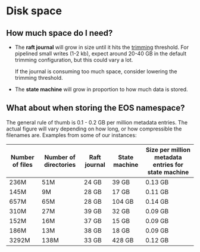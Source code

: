 # Disk space

## How much space do I need?

* The **raft journal** will grow in size until it hits the [trimming](journal-trimming.md) threshold.
For pipelined small writes (1-2 kb), expect around 20-40 GB in the default trimming configuration,
but this could vary a lot.

	If the journal is consuming too much space, consider lowering the trimming threshold.

* The **state machine** will grow in proportion to how much data is stored.

## What about when storing the EOS namespace?

The general rule of thumb is 0.1 - 0.2 GB per million metadata entries. The actual figure will vary
depending on how long, or how compressible the filenames are. Examples from some of our instances:

| Number of files | Number of directories | Raft journal | State machine | Size per million metadata entries for state machine |
|-----------------|-----------------------|--------------|---------------|-----------------------------------------------------|
| 236M            | 51M                   |   24 GB      |  39 GB        | 0.13 GB                                             |
| 145M            | 9M                    |   28 GB      |  17 GB        | 0.11 GB                                             |
| 657M            | 65M                   |   28 GB      |  104 GB       | 0.14 GB                                             |
| 310M            | 27M                   |   39 GB      |  32 GB        | 0.09 GB                                             |
| 152M            | 16M                   |   37 GB      |  15 GB        | 0.09 GB                                             |
| 186M            | 13M                   |   38 GB      |  18 GB        | 0.09 GB                                             |
| 3292M           | 138M                  |   33 GB      |  428 GB       | 0.12 GB                                             |




